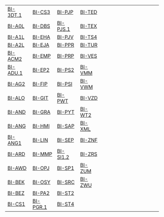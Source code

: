 | | | | | | | | | | | | | | | | |
|-|-|-|-|-|-|-|-|-|-|-|-|-|-|-|-|
|[BI-3DT.1](#3d-tisk-bi-3dt.1) | [BI-CS3](#jazyk-c#---tvorba-webových-aplikací-bi-cs3) | [BI-PJP](#programovací-jazyky-a-překladače-bi-pjp) | [BI-TED](#tvorba-elektronické-dokumentace-bi-ted)|
|[BI-A0L](#anglický-jazyk-0-2-bi-a0l) | [BI-DBS](#databázové-systémy-bi-dbs) | [BI-PJS.1](#programování-v-jazyku-javascript-bi-pjs.1) | [BI-TEX](#typografie-a-tex-bi-tex)|
|[BI-A1L](#anglický-jazyk-1-2-bi-a1l) | [BI-EHA](#etické-hackování,-ethical-hacking-bi-eha) | [BI-PJV](#programování-v-javě-bi-pjv) | [BI-TS4](#teoretický-seminář-iv-bi-ts4)|
|[BI-A2L](#anglický-jazyk-pro-it-bi-a2l) | [BI-EJA](#enterprise-java-bi-eja) | [BI-PPR](#projekt,-prezentace-a-rétorika-bi-ppr) | [BI-TUR](#tvorba-uživatelského-rozhraní-bi-tur)|
|[BI-ACM2](#programovací-praktika-bi-acm2) | [BI-EMP](#ekonomické-a-manažerské-principy-bi-emp) | [BI-PRP](#právo-a-podnikání-bi-prp) | [BI-VES](#vestavné-systémy-bi-ves)|
|[BI-ADU.1](#administrace-os-unix-bi-adu.1) | [BI-EP2](#efektivní-programování-2-bi-ep2) | [BI-PS2](#programování-v-shellu-2-bi-ps2) | [BI-VMM](#vybrané-matematické-metody-bi-vmm)|
|[BI-AG2](#algoritmy-a-grafy-2-bi-ag2) | [BI-FIP](#účetnictví-a-finance-podniku-bi-fip) | [BI-PSI](#počítačové-sítě-bi-psi) | [BI-VWM](#vyhledávání-na-webu-a-v-multimed.-db-bi-vwm)|
|[BI-ALO](#algebra-a-logika-bi-alo) | [BI-GIT](#systém-pro-správu-verzí-git-bi-git) | [BI-PWT](#podnikové-webové-technologie-bi-pwt) | [BI-VZD](#vytěžování-znalostí-z-dat-bi-vzd)|
|[BI-AND](#programování-pro-operační-systém-android-bi-and) | [BI-GRA](#grafové-algoritmy-a-základy-teorie-složitosti-bi-gra) | [BI-PYT](#programování-v-pythonu-bi-pyt) | [BI-WT2](#webové--technologie-2-bi-wt2)|
|[BI-ANG](#zkouška-z-angličtiny-po-zápočtu-z-bi-a2l-bi-ang) | [BI-HMI](#historie-matematiky-a-informatiky-bi-hmi) | [BI-SAP](#struktura-a-architektura-počítačů-bi-sap) | [BI-XML](#technologie-xml-bi-xml)|
|[BI-ANG1](#zkouška-z-angličtiny-bez-přípravných-kurzů-bi-ang1) | [BI-LIN](#lineární-algebra-bi-lin) | [BI-SEP](#světová-ekonomika-a-podnikání-i.-bi-sep) | [BI-ZNF](#základy-programování-v-nette-bi-znf)|
|[BI-ARD](#interaktivní-aplikace-s-arduinem-bi-ard) | [BI-MMP](#multimediální-týmový-projekt-bi-mmp) | [BI-SI1.2](#softwarové-inženýrství-i-bi-si1.2) | [BI-ZRS](#základy-řízení-systému-bi-zrs)|
|[BI-AWD](#administrace-webového-a-db-serveru-bi-awd) | [BI-OPJ](#objektové-programování-v-javě-bi-opj) | [BI-SP1](#softwarový-týmový-projekt-1-bi-sp1) | [BI-ZUM](#základy-umělé-inteligence-bi-zum)|
|[BI-BEK](#bezpečný-kód-bi-bek) | [BI-OSY](#operační-systémy-bi-osy) | [BI-SRC](#systémy-reálného-času-bi-src) | [BI-ZWU](#základy-webu-a-uživatelská-rozhraní-bi-zwu)|
|[BI-BEZ](#bezpečnost-bi-bez) | [BI-PA2](#programování-a-algoritmizace-2-bi-pa2) | [BI-ST2](#síťové-technologie-2-bi-st2)|
|[BI-CS1](#programování-v-c#-bi-cs1) | [BI-PGR.1](#počítačová-grafika-bi-pgr.1) | [BI-ST4](#síťové-technologie-4-bi-st4)|
